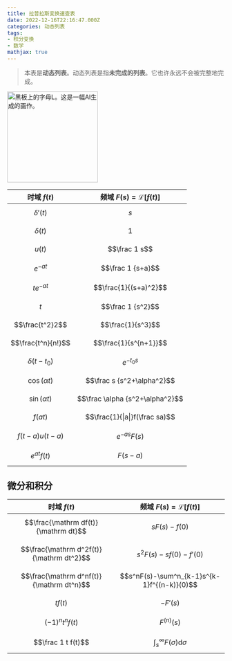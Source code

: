 ```yaml
---
title: 拉普拉斯变换速查表
date: 2022-12-16T22:16:47.000Z
categories: 动态列表
tags:
- 积分变换
- 数学
mathjax: true
---
```

> <i class="fa-solid fa-infinity"></i> 本表是**动态列表**。动态列表是指**未完成的列表**。它也许永远不会被完整地完成。

<picture>
  <source srcset="https://raw.githubusercontent.com/OverflowCat/blog/4571def89a28dea9a549678b2f58be7f3743fe5d/l-on-blackboard.webp" type="image/webp">
  <source srcset="https://user-images.githubusercontent.com/20166026/208291325-61a663c7-dac4-4ae6-b41c-b2b0a53905fe.png" type="image/jpeg"> 
<img src="https://user-images.githubusercontent.com/20166026/208291325-61a663c7-dac4-4ae6-b41c-b2b0a53905fe.png" width="210px" alt="黑板上的字母L。这是一幅AI生成的画作。">
</picture>

| 时域 $f(t)$        | 频域 $F(s)=\mathscr L[f(t)]$    |
| ------------------ | ------------------------------- |
| $$\delta'(t)$$     | $$s$$                           |
| $$\delta(t)$$      | $$1$$                           |
| $$u(t)$$           | $$\frac 1 s$$                   |
| $$e^{-at}$$        | $$\frac 1 {s+a}$$               |
| $$te^{-at}$$       | $$\frac{1}{(s+a)^2}$$           |
| $$t$$              | $$\frac 1 {s^2}$$               |
| $$\frac{t^2}2$$    | $$\frac{1}{s^3}$$               |
| $$\frac{t^n}{n!}$$ | $$\frac{1}{s^{n+1}}$$           |
| $$\delta(t-t_0)$$  | $$e^{-{t_0}s}$$                 |
| $$\cos(\alpha t)$$ | $$\frac s {s^2+\alpha^2}$$      |
| $$\sin(\alpha t)$$ | $$\frac \alpha {s^2+\alpha^2}$$ |
| $$f(a t)$$         | $$\frac{1}{\|a\|}f(\frac sa)$$  |
| $$f(t-a)u(t-a)$$   | $$e^{-as} F(s)$$                |
| $$e^{at} f(t)$$    | $$F(s-a)$$                      |

## 微分和积分

| 时域 $f(t)$                              | 频域 $F(s)=\mathscr L[f(t)]$                |
| ---------------------------------------- | ------------------------------------------- |
| $$\frac{\mathrm df(t)}{\mathrm dt}$$     | $$sF(s)-f(0)$$                              |
| $$\frac{\mathrm d^2f(t)}{\mathrm dt^2}$$ | $$s^2F(s)-sf(0)-f'(0)$$                     |
| $$\frac{\mathrm d^nf(t)}{\mathrm dt^n}$$ | $$s^nF(s)-\sum^n_{k-1}s^{k-1}f^{(n-k)}(0)$$ |
| $$tf(t)$$                                | $$-F'(s)$$                                  |
| $$(-1)^n t^n f(t)$$                      | $$F^{(n)}(s)$$                              |
| $$\frac 1 t f(t)$$                       | $$\int_s^\infty F(σ)\mathrm dσ$$            |